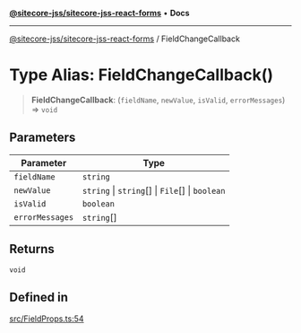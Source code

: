 [**@sitecore-jss/sitecore-jss-react-forms**](../README.md) • **Docs**

***

[@sitecore-jss/sitecore-jss-react-forms](../README.md) / FieldChangeCallback

# Type Alias: FieldChangeCallback()

> **FieldChangeCallback**: (`fieldName`, `newValue`, `isValid`, `errorMessages`) => `void`

## Parameters

| Parameter | Type |
| ------ | ------ |
| `fieldName` | `string` |
| `newValue` | `string` \| `string`[] \| `File`[] \| `boolean` |
| `isValid` | `boolean` |
| `errorMessages` | `string`[] |

## Returns

`void`

## Defined in

[src/FieldProps.ts:54](https://github.com/Sitecore/jss/blob/f0f6e64d75797af01d12051025c04b2b5c3ecf36/packages/sitecore-jss-react-forms/src/FieldProps.ts#L54)
